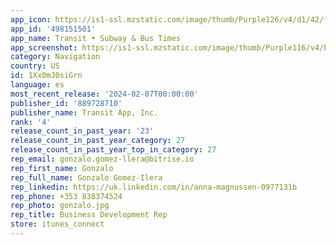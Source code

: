 ```yaml
---
app_icon: https://is1-ssl.mzstatic.com/image/thumb/Purple126/v4/d1/42/f8/d142f8f8-e300-7b2d-e07f-268fbd39149d/AppIcon-0-0-1x_U007emarketing-0-5-0-sRGB-85-220.png/1024x1024bb.png
app_id: '498151501'
app_name: Transit • Subway & Bus Times
app_screenshot: https://is1-ssl.mzstatic.com/image/thumb/Purple116/v4/b8/0d/1a/b80d1a44-c3c6-40aa-d33d-f839ab1806c9/576a588c-cee4-4d36-a996-466ec1f07271_US_EN-S1-6.5.png/1242x2688bb.png
category: Navigation
country: US
id: 1Xx0mJ0siGrn
language: es
most_recent_release: '2024-02-07T00:00:00'
publisher_id: '889728710'
publisher_name: Transit App, Inc.
rank: '4'
release_count_in_past_year: '23'
release_count_in_past_year_category: 27
release_count_in_past_year_top_in_category: 27
rep_email: gonzalo.gomez-llera@bitrise.io
rep_first_name: Gonzalo
rep_full_name: Gonzalo Gomez-Ilera
rep_linkedin: https://uk.linkedin.com/in/anna-magnussen-0977131b
rep_phone: +353 838374524
rep_photo: gonzalo.jpg
rep_title: Business Development Rep
store: itunes_connect
---
```

